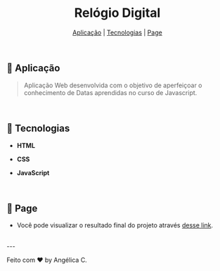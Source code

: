 <h1 align="center">Relógio Digital</h1>

<p align="center">
  <a href="#-aplicação">Aplicação</a>   | 
  <a href="#-tecnologias">Tecnologias</a>   |   
  <a href="#-page">Page</a>   
  </p>

</div><br>



## 📝 Aplicação

> Aplicação Web desenvolvida com o objetivo de aperfeiçoar o conhecimento de Datas aprendidas no curso de Javascript. 

<br>

## 🚀 Tecnologias

- **HTML**

- **CSS**

- **JavaScript**
  
  <br>

## 🔖 Page

- Você pode visualizar o resultado final do projeto através [desse link](https://angelicacamp.github.io/digital-clock/).

<br>
---

Feito com ♥ by Angélica C.
